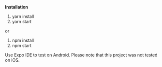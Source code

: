 <b>Installation</b>

1. yarn install
2. yarn start

or 

1. npm install 
2. npm start

Use Expo IDE to test on Android. Please note that this project was not tested on iOS.